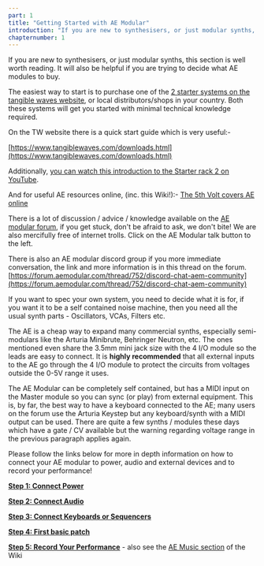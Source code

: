 ```yaml
---
part: 1
title: "Getting Started with AE Modular"
introduction: "If you are new to synthesisers, or just modular synths, this section is well worth reading. It will also be helpful if you are trying to decide what AE modules to buy."
chapternumber: 1
---
```


If you are new to synthesisers, or just modular synths, this section is well worth reading. It will also be helpful if you are trying to decide what AE modules to buy.

The easiest way to start is to purchase one of the [2 starter systems on the tangible waves website](https://www.tangiblewaves.com/store/c2/AE_modular%3A_complete_systems.html), or local distributors/shops in your country. Both these systems will get you started with minimal technical knowledge required.

On the TW website there is a quick start guide which is very useful:-

[https://www.tangiblewaves.com/downloads.html](https://www.tangiblewaves.com/downloads.html)

Additionally, [you can watch this introduction to the Starter rack 2 on YouTube](https://www.youtube.com/watch?v=AQcVaYV32Ws).

And for useful AE resources online, (inc. this Wiki!):- [The 5th Volt covers AE online](https://www.youtube.com/watch?v=8a7KQeLBVUk)

There is a lot of discussion / advice / knowledge available on the [AE modular forum](http://forum.aemodular.com), if you get stuck, don't be afraid to ask, we don't bite! We are also mercifully free of internet trolls. Click on the AE Modular talk button to the left.

There is also an AE modular discord group if you more immediate conversation, the link and more information is in this thread on the forum. [https://forum.aemodular.com/thread/752/discord-chat-aem-community](https://forum.aemodular.com/thread/752/discord-chat-aem-community)

If you want to spec your own system, you need to decide what it is for, if you want it to be a self contained noise machine, then you need all the usual synth parts - Oscillators, VCAs, Filters etc.

The AE is a cheap way to expand many commercial synths, especially semi-modulars like the Arturia Minibrute, Behringer Neutron, etc. The ones mentioned even share the 3.5mm mini jack size with the 4 I/O module so the leads are easy to connect. It is **highly recommended** that all external inputs to the AE go through the 4 I/O module to protect the circuits from voltages outside the 0-5V range it uses.

The AE Modular can be completely self contained, but has a MIDI input on the Master module so you can sync (or play) from external equipment. This is, by far, the best way to have a keyboard connected to the AE; many users on the forum use the Arturia Keystep but any keyboard/synth with a MIDI output can be used. There are quite a few synths / modules these days which have a gate / CV available but the warning regarding voltage range in the previous paragraph applies again.

Please follow the links below for more in depth information on how to connect your AE modular to power, audio and external devices and to record your performance!

**[Step 1: Connect Power](https://wiki.aemodular.com/pmwiki.php/AeManual/Step1ConnectPower)**

**[Step 2: Connect Audio](https://wiki.aemodular.com/pmwiki.php/AeManual/Step2ConnectAudio)**

**[Step 3: Connect Keyboards or Sequencers](https://wiki.aemodular.com/pmwiki.php/AeManual/Step3ConnectKeyboardsOrSequencers)**

**[Step 4: First basic patch](https://wiki.aemodular.com/pmwiki.php/AeManual/Step4FirstBasicPatch)**

**[Step 5: Record Your Performance](https://wiki.aemodular.com/pmwiki.php/AeManual/Step5RecordYourPerformance)** - also see the [AE Music section](https://wiki.aemodular.com/pmwiki.php/AeMusic/AeMusic) of the Wiki

